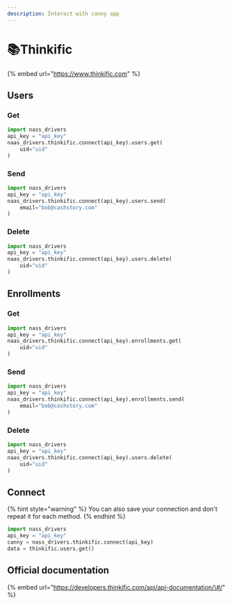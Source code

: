 ```yaml
---
description: Interact with canny app
---
```


# 📚Thinkific

{% embed url="https://www.thinkific.com" %}

## Users

### Get

```python
import nass_drivers
api_key = "api_key"
naas_drivers.thinkific.connect(api_key).users.get(
    uid="uid"
)
```

### Send

```python
import nass_drivers
api_key = "api_key"
naas_drivers.thinkific.connect(api_key).users.send(
    email="bob@cashstory.com"
)
```

### Delete

```python
import nass_drivers
api_key = "api_key"
naas_drivers.thinkific.connect(api_key).users.delete(
    uid="uid"
)
```

## Enrollments

### Get

```python
import nass_drivers
api_key = "api_key"
naas_drivers.thinkific.connect(api_key).enrollments.get(
    uid="uid"
)
```

### Send

```python
import nass_drivers
api_key = "api_key"
naas_drivers.thinkific.connect(api_key).enrollments.send(
    email="bob@cashstory.com"
)
```

### Delete

```python
import nass_drivers
api_key = "api_key"
naas_drivers.thinkific.connect(api_key).users.delete(
    uid="uid"
)
```

## Connect

{% hint style="warning" %}
You can also save your connection and don't repeat it for each method.
{% endhint %}

```python
import nass_drivers
api_key = "api_key"
canny = nass_drivers.thinkific.connect(api_key)
data = thinkific.users.get()
```

## Official documentation

{% embed url="https://developers.thinkific.com/api/api-documentation/\#/" %}



